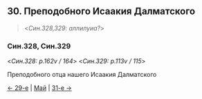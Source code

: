 
## 30. Преподобного Исаакия Далматского

> <*Син.328,329: аллилуиа?*>

### Син.328, Син.329

<*Син.328: p.162v / 164*>
<*Син.329: p.113v / 115*>

Преподобного отца нашего Исаакия Далматского

[← 29-е](05_29_SAB.ru.md) | [Май](README.md#30-й) | [31-е →](05_31_SAB.ru.md)
